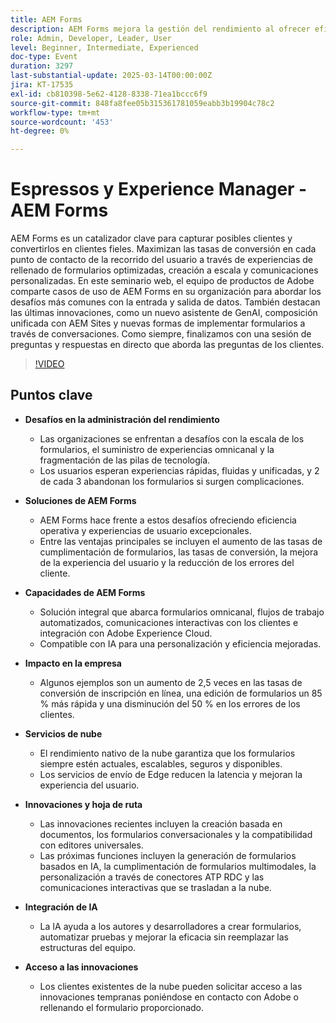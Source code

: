 ```yaml
---
title: AEM Forms
description: AEM Forms mejora la gestión del rendimiento al ofrecer eficiencia operativa y experiencias de usuario excepcionales. Entre las ventajas principales se incluyen el aumento de las tasas de cumplimentación de formularios, las tasas de conversión, la mejora de la experiencia del usuario y la reducción de los errores del cliente. Las funciones abarcan formularios omnicanal, flujos de trabajo automatizados, comunicaciones interactivas con los clientes e integración con Adobe Experience Cloud, compatibles con IA para mejorar la personalización. Los impactos comerciales incluyen un aumento del 2,5 veces en las tasas de conversión de inscripciones en línea, una edición de formularios un 85 % más rápida y una disminución del 50 % en los errores de los clientes. El rendimiento nativo de la nube garantiza que los formularios sean actuales, escalables, seguros y disponibles. Las innovaciones incluyen la creación basada en documentos, los formularios conversacionales y la compatibilidad con editores universales. La IA ayuda a crear formularios, automatizar pruebas y mejorar la eficacia. Acceda a las primeras innovaciones poniéndose en contacto con Adobe. Las sesiones de la cumbre incluyen liderazgo mental, innovaciones de primer nivel y estudios de casos. Acceda a recursos, regístrese en la cumbre y póngase en contacto con los administradores de cuentas de soluciones para obtener más ayuda.
role: Admin, Developer, Leader, User
level: Beginner, Intermediate, Experienced
doc-type: Event
duration: 3297
last-substantial-update: 2025-03-14T00:00:00Z
jira: KT-17535
exl-id: cb810398-5e62-4128-8338-71ea1bccc6f9
source-git-commit: 848fa8fee05b315361781059eabb3b19904c78c2
workflow-type: tm+mt
source-wordcount: '453'
ht-degree: 0%

---
```


# Espressos y Experience Manager - AEM Forms

AEM Forms es un catalizador clave para capturar posibles clientes y convertirlos en clientes fieles. Maximizan las tasas de conversión en cada punto de contacto de la recorrido del usuario a través de experiencias de rellenado de formularios optimizadas, creación a escala y comunicaciones personalizadas. En este seminario web, el equipo de productos de Adobe comparte casos de uso de AEM Forms en su organización para abordar los desafíos más comunes con la entrada y salida de datos. También destacan las últimas innovaciones, como un nuevo asistente de GenAI, composición unificada con AEM Sites y nuevas formas de implementar formularios a través de conversaciones. Como siempre, finalizamos con una sesión de preguntas y respuestas en directo que aborda las preguntas de los clientes.

>[!VIDEO](https://video.tv.adobe.com/v/3451636/?learn=on&enablevpops)

## Puntos clave


* **Desafíos en la administración del rendimiento**

   * Las organizaciones se enfrentan a desafíos con la escala de los formularios, el suministro de experiencias omnicanal y la fragmentación de las pilas de tecnología.
   * Los usuarios esperan experiencias rápidas, fluidas y unificadas, y 2 de cada 3 abandonan los formularios si surgen complicaciones.

* **Soluciones de AEM Forms**

   * AEM Forms hace frente a estos desafíos ofreciendo eficiencia operativa y experiencias de usuario excepcionales.
   * Entre las ventajas principales se incluyen el aumento de las tasas de cumplimentación de formularios, las tasas de conversión, la mejora de la experiencia del usuario y la reducción de los errores del cliente.

* **Capacidades de AEM Forms**

   * Solución integral que abarca formularios omnicanal, flujos de trabajo automatizados, comunicaciones interactivas con los clientes e integración con Adobe Experience Cloud.
   * Compatible con IA para una personalización y eficiencia mejoradas.

* **Impacto en la empresa**

   * Algunos ejemplos son un aumento de 2,5 veces en las tasas de conversión de inscripción en línea, una edición de formularios un 85 % más rápida y una disminución del 50 % en los errores de los clientes.

* **Servicios de nube**

   * El rendimiento nativo de la nube garantiza que los formularios siempre estén actuales, escalables, seguros y disponibles.
   * Los servicios de envío de Edge reducen la latencia y mejoran la experiencia del usuario.

* **Innovaciones y hoja de ruta**

   * Las innovaciones recientes incluyen la creación basada en documentos, los formularios conversacionales y la compatibilidad con editores universales.
   * Las próximas funciones incluyen la generación de formularios basados en IA, la cumplimentación de formularios multimodales, la personalización a través de conectores ATP RDC y las comunicaciones interactivas que se trasladan a la nube.

* **Integración de IA**

   * La IA ayuda a los autores y desarrolladores a crear formularios, automatizar pruebas y mejorar la eficacia sin reemplazar las estructuras del equipo.

* **Acceso a las innovaciones**

   * Los clientes existentes de la nube pueden solicitar acceso a las innovaciones tempranas poniéndose en contacto con Adobe o rellenando el formulario proporcionado.
